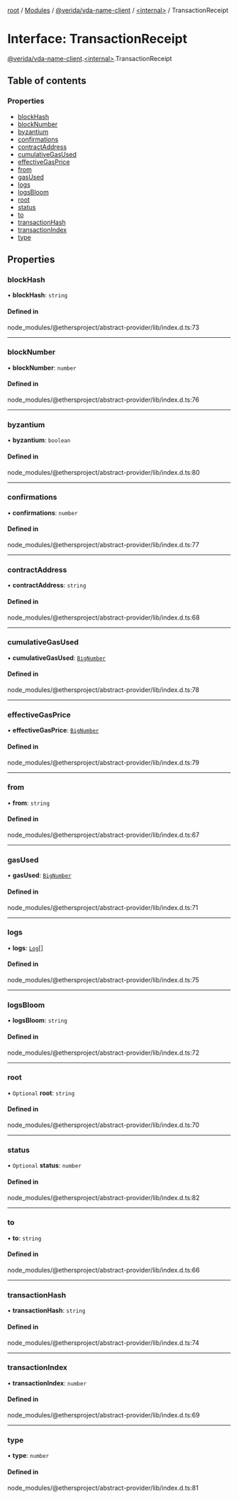 [root](../README.md) / [Modules](../modules.md) / [@verida/vda-name-client](../modules/verida_vda_name_client.md) / [<internal\>](../modules/verida_vda_name_client._internal_.md) / TransactionReceipt

# Interface: TransactionReceipt

[@verida/vda-name-client](../modules/verida_vda_name_client.md).[<internal\>](../modules/verida_vda_name_client._internal_.md).TransactionReceipt

## Table of contents

### Properties

- [blockHash](verida_vda_name_client._internal_.TransactionReceipt.md#blockhash)
- [blockNumber](verida_vda_name_client._internal_.TransactionReceipt.md#blocknumber)
- [byzantium](verida_vda_name_client._internal_.TransactionReceipt.md#byzantium)
- [confirmations](verida_vda_name_client._internal_.TransactionReceipt.md#confirmations)
- [contractAddress](verida_vda_name_client._internal_.TransactionReceipt.md#contractaddress)
- [cumulativeGasUsed](verida_vda_name_client._internal_.TransactionReceipt.md#cumulativegasused)
- [effectiveGasPrice](verida_vda_name_client._internal_.TransactionReceipt.md#effectivegasprice)
- [from](verida_vda_name_client._internal_.TransactionReceipt.md#from)
- [gasUsed](verida_vda_name_client._internal_.TransactionReceipt.md#gasused)
- [logs](verida_vda_name_client._internal_.TransactionReceipt.md#logs)
- [logsBloom](verida_vda_name_client._internal_.TransactionReceipt.md#logsbloom)
- [root](verida_vda_name_client._internal_.TransactionReceipt.md#root)
- [status](verida_vda_name_client._internal_.TransactionReceipt.md#status)
- [to](verida_vda_name_client._internal_.TransactionReceipt.md#to)
- [transactionHash](verida_vda_name_client._internal_.TransactionReceipt.md#transactionhash)
- [transactionIndex](verida_vda_name_client._internal_.TransactionReceipt.md#transactionindex)
- [type](verida_vda_name_client._internal_.TransactionReceipt.md#type)

## Properties

### blockHash

• **blockHash**: `string`

#### Defined in

node_modules/@ethersproject/abstract-provider/lib/index.d.ts:73

___

### blockNumber

• **blockNumber**: `number`

#### Defined in

node_modules/@ethersproject/abstract-provider/lib/index.d.ts:76

___

### byzantium

• **byzantium**: `boolean`

#### Defined in

node_modules/@ethersproject/abstract-provider/lib/index.d.ts:80

___

### confirmations

• **confirmations**: `number`

#### Defined in

node_modules/@ethersproject/abstract-provider/lib/index.d.ts:77

___

### contractAddress

• **contractAddress**: `string`

#### Defined in

node_modules/@ethersproject/abstract-provider/lib/index.d.ts:68

___

### cumulativeGasUsed

• **cumulativeGasUsed**: [`BigNumber`](../classes/verida_vda_name_client._internal_.BigNumber.md)

#### Defined in

node_modules/@ethersproject/abstract-provider/lib/index.d.ts:78

___

### effectiveGasPrice

• **effectiveGasPrice**: [`BigNumber`](../classes/verida_vda_name_client._internal_.BigNumber.md)

#### Defined in

node_modules/@ethersproject/abstract-provider/lib/index.d.ts:79

___

### from

• **from**: `string`

#### Defined in

node_modules/@ethersproject/abstract-provider/lib/index.d.ts:67

___

### gasUsed

• **gasUsed**: [`BigNumber`](../classes/verida_vda_name_client._internal_.BigNumber.md)

#### Defined in

node_modules/@ethersproject/abstract-provider/lib/index.d.ts:71

___

### logs

• **logs**: [`Log`](verida_vda_name_client._internal_.Log.md)[]

#### Defined in

node_modules/@ethersproject/abstract-provider/lib/index.d.ts:75

___

### logsBloom

• **logsBloom**: `string`

#### Defined in

node_modules/@ethersproject/abstract-provider/lib/index.d.ts:72

___

### root

• `Optional` **root**: `string`

#### Defined in

node_modules/@ethersproject/abstract-provider/lib/index.d.ts:70

___

### status

• `Optional` **status**: `number`

#### Defined in

node_modules/@ethersproject/abstract-provider/lib/index.d.ts:82

___

### to

• **to**: `string`

#### Defined in

node_modules/@ethersproject/abstract-provider/lib/index.d.ts:66

___

### transactionHash

• **transactionHash**: `string`

#### Defined in

node_modules/@ethersproject/abstract-provider/lib/index.d.ts:74

___

### transactionIndex

• **transactionIndex**: `number`

#### Defined in

node_modules/@ethersproject/abstract-provider/lib/index.d.ts:69

___

### type

• **type**: `number`

#### Defined in

node_modules/@ethersproject/abstract-provider/lib/index.d.ts:81
